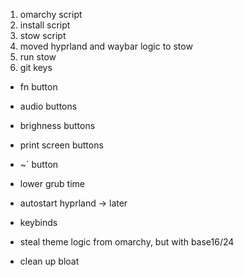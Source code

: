 1. omarchy script
2. install script
3. stow script
4. moved hyprland and waybar logic to stow
5. run stow
6. git keys

- fn button
- audio buttons
- brighness buttons
- print screen buttons
- ~` button

- lower grub time
- autostart hyprland -> later
- keybinds
- steal theme logic from omarchy, but with base16/24
- clean up bloat
